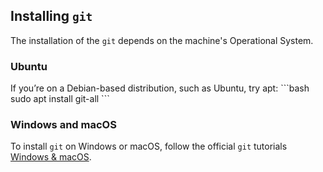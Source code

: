 ## Installing `git`

The installation of the `git` depends on the machine's Operational System.

### Ubuntu

If you’re on a Debian-based distribution, such as Ubuntu, try apt:
\`\`\`bash
sudo apt install git-all
\`\`\`

### Windows and macOS

To install `git` on Windows or macOS, follow the official `git` tutorials [Windows &amp; macOS](https://git-scm.com/book/en/v2/Getting-Started-Installing-Git).
